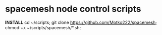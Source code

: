 # spacemesh node control scripts

**INSTALL**
cd ~/scripts;
git clone https://github.com/Motko222/spacemesh;
chmod +x ~/scripts/spacemesh/*.sh;
